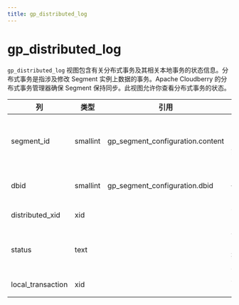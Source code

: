 ```yaml
---
title: gp_distributed_log
---
```


# gp_distributed_log

`gp_distributed_log` 视图包含有关分布式事务及其相关本地事务的状态信息。分布式事务是指涉及修改 Segment 实例上数据的事务。Apache Cloudberry 的分布式事务管理器确保 Segment 保持同步。此视图允许你查看分布式事务的状态。

|列|类型|引用|描述|
|------|----|----------|-----------|
|segment_id|smallint|gp_segment_configuration.content|Segment 的内容 ID。Coordinator 始终为 -1（无内容）。|
|dbid|smallint|gp_segment_configuration.dbid|Segment 实例的唯一 ID。|
|distributed_xid|xid| |全局事务 ID。|
|status|text| |分布式事务的状态（已提交或已中止）。|
|local_transaction|xid| |本地事务 ID。|
